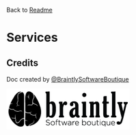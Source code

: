 Back to [Readme](../readme.md)
# Services 

## Credits
Doc created by [@BraintlySoftwareBoutique](http://braint.ly) 

![Braintly Logo](./assets/logo.png)